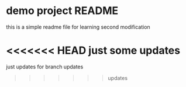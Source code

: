 # demo project README

this is a simple readme file for learning
second modification

<<<<<<< HEAD
just some updates
=======
just updates for branch updates
>>>>>>> updates
